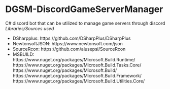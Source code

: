 # DGSM-DiscordGameServerManager
C# discord bot that can be utilized to manage game servers through discord<br />
<em>Libraries/Sources used</em>
<ul>
  <li>
    DSharpplus: https://github.com/DSharpPlus/DSharpPlus
  </li>
  <li>
    NewtonsoftJSON: https://www.newtonsoft.com/json
  </li>
  <li>
    SourceRcon: https://github.com/aiusepsi/SourceRcon
  </li>
  <li>
	MSBUILD:<br /> https://www.nuget.org/packages/Microsoft.Build.Runtime/ <br /> https://www.nuget.org/packages/Microsoft.Build.Tasks.Core/ <br /> https://www.nuget.org/packages/Microsoft.Build/ <br /> https://www.nuget.org/packages/Microsoft.Build.Framework/ <br /> https://www.nuget.org/packages/Microsoft.Build.Utilities.Core/
  </li>
  </ul><br />

